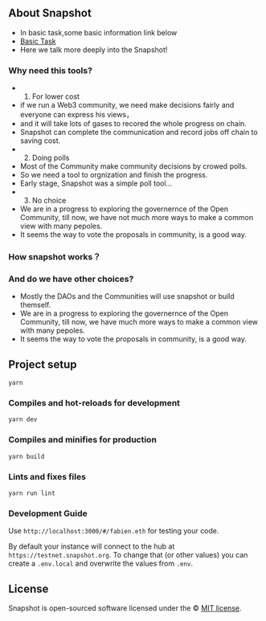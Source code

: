 ## About Snapshot
+ In basic task,some basic information link below
+ [Basic Task](https://github.com/rebase-network/Dapp-Learning/tree/main/basic/40-snapshot)
+ Here we talk more deeply into the Snapshot!

### Why need this tools?
+ 1. For lower cost
+ if we run a Web3 community, we need make decisions fairly and everyone can express his views，
+ and it will take lots of gases to recored the whole progress on chain.
+ Snapshot can complete the communication and record jobs off chain to saving cost.
+ 2. Doing polls
+ Most of the Community make community decisions by crowed polls.
+ So we need a tool to orgnization and finish the progress.
+ Early stage, Snapshot was a simple poll tool...
+ 3. No choice
+ We are in a progress to exploring the governernce of the Open Community, till now, we have not much more ways to make a common view with many pepoles.
+ It seems the way to vote the proposals in community, is a good way.

### How snapshot works？

### And do we have other choices?
+ Mostly the DAOs and the Communities will use snapshot or build themself.
+ We are in a progress to exploring the governernce of the Open Community, till now, we have much more ways to make a common view with many pepoles.
+ It seems the way to vote the proposals in community, is a good way.


## Project setup

```
yarn
```

### Compiles and hot-reloads for development

```
yarn dev
```

### Compiles and minifies for production

```
yarn build
```

### Lints and fixes files

```
yarn run lint
```

### Development Guide

Use `http://localhost:3000/#/fabien.eth` for testing your code.

By default your instance will connect to the hub at `https://testnet.snapshot.org`. To change that (or other values) you can create a `.env.local` and overwrite the values from `.env`.

## License

Snapshot is open-sourced software licensed under the © [MIT license](LICENSE).


